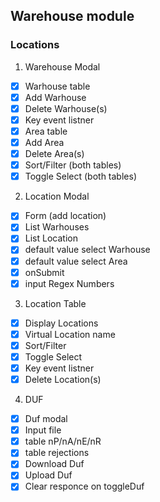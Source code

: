 ## Warehouse module
### Locations
1) Warehouse Modal
- [X] Warhouse table
- [X] Add Warhouse
- [X] Delete Warhouse(s)
- [X] Key event listner
- [X] Area table
- [X] Add Area
- [X] Delete Area(s)
- [X] Sort/Filter (both tables)
- [X] Toggle Select (both tables)
2) Location Modal
- [X] Form (add location)
- [X] List Warhouses
- [X] List Location
- [X] default value select Warhouse
- [X] default value select Area
- [X] onSubmit
- [X] input Regex Numbers
3) Location Table
- [X] Display Locations
- [X] Virtual Location name
- [X] Sort/Filter
- [X] Toggle Select
- [X] Key event listner
- [X] Delete Location(s)

4) DUF 
- [X] Duf modal
- [X] Input file
- [X] table nP/nA/nE/nR
- [X] table rejections
- [X] Download Duf
- [X] Upload Duf
- [X] Clear responce on toggleDuf